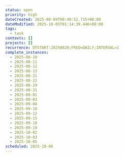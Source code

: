 ```yaml
---
status: open
priority: high
dateCreated: 2025-08-09T00:40:52.715+08:00
dateModified: 2025-10-05T01:14:39.446+08:00
tags:
  - task
contexts: []
projects: []
recurrence: DTSTART:20250820;FREQ=DAILY;INTERVAL=1
complete_instances:
  - 2025-08-10
  - 2025-08-11
  - 2025-08-12
  - 2025-08-13
  - 2025-08-21
  - 2025-08-22
  - 2025-08-29
  - 2025-08-31
  - 2025-09-01
  - 2025-09-03
  - 2025-09-04
  - 2025-09-10
  - 2025-09-12
  - 2025-09-15
  - 2025-09-18
  - 2025-09-19
  - 2025-10-02
  - 2025-10-03
  - 2025-10-05
scheduled: 2025-10-06
---
```


